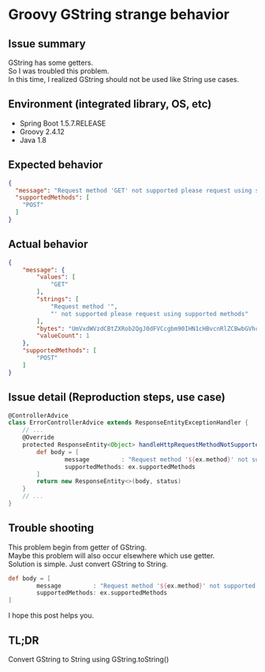 # Groovy GString strange behavior

## Issue summary
GString has some getters.  
So I was troubled this problem.  
In this time, I realized GString should not be used like String use cases.

## Environment (integrated library, OS, etc)
- Spring Boot 1.5.7.RELEASE
- Groovy 2.4.12
- Java 1.8

## Expected behavior
````json
{
  "message": "Request method 'GET' not supported please request using supported methods",
  "supportedMethods": [
    "POST"
  ]
}
````

## Actual behavior
````json
{
	"message": {
		"values": [
			"GET"
		],
		"strings": [
			"Request method '",
			"' not supported please request using supported methods"
		],
		"bytes": "UmVxdWVzdCBtZXRob2QgJ0dFVCcgbm90IHN1cHBvcnRlZCBwbGVhc2UgcmVxdWVzdCB1c2luZyBzdXBwb3J0ZWQgbWV0aG9kcw==",
		"valueCount": 1
	},
	"supportedMethods": [
		"POST"
	]
}
````


## Issue detail (Reproduction steps, use case)
````groovy
@ControllerAdvice
class ErrorControllerAdvice extends ResponseEntityExceptionHandler {
    // ...
    @Override
    protected ResponseEntity<Object> handleHttpRequestMethodNotSupported(HttpRequestMethodNotSupportedException ex, HttpHeaders headers, HttpStatus status, WebRequest request) {
        def body = [
                message         : "Request method '${ex.method}' not supported please request using supported methods",
                supportedMethods: ex.supportedMethods
        ]
        return new ResponseEntity<>(body, status)
    }
    // ...
}
````

## Trouble shooting
This problem begin from getter of GString.  
Maybe this problem will also occur elsewhere which use getter.  
Solution is simple. Just convert GString to String.

````groovy
def body = [
        message         : "Request method '${ex.method}' not supported please request using supported methods".toString(),    // GString.toString()
        supportedMethods: ex.supportedMethods
]
````

I hope this post helps you.

## TL;DR
Convert GString to String using GString.toString()